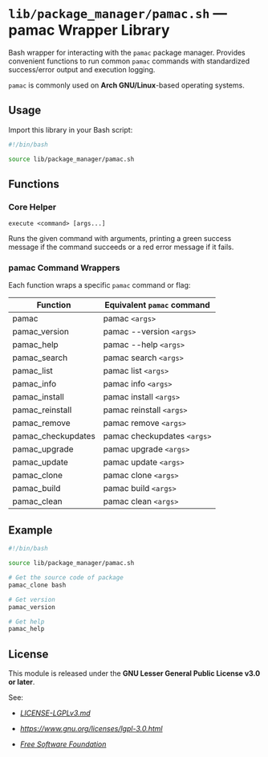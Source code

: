 # `lib/package_manager/pamac.sh` — pamac Wrapper Library

Bash wrapper for interacting with the `pamac` package manager. Provides convenient functions to run common `pamac` commands with standardized success/error output and execution logging.

`pamac` is commonly used on **Arch GNU/Linux**-based operating systems.

## Usage

Import this library in your Bash script:

```bash
#!/bin/bash

source lib/package_manager/pamac.sh
```

## Functions

### Core Helper

`execute <command> [args...]`

Runs the given command with arguments, printing a green success message if the command succeeds or a red error message if it fails.

### pamac Command Wrappers

Each function wraps a specific `pamac` command or flag:

| **Function**       | **Equivalent `pamac` command** |
|--------------------|--------------------------------|
| pamac              | pamac `<args>`                 |
| pamac_version      | pamac --version `<args>`       |
| pamac_help         | pamac --help `<args>`          |
| pamac_search       | pamac search `<args>`          |
| pamac_list         | pamac list `<args>`            |
| pamac_info         | pamac info `<args>`            |
| pamac_install      | pamac install `<args>`         |
| pamac_reinstall    | pamac reinstall `<args>`       |
| pamac_remove       | pamac remove `<args>`          |
| pamac_checkupdates | pamac checkupdates `<args>`    |
| pamac_upgrade      | pamac upgrade `<args>`         |
| pamac_update       | pamac update `<args>`          |
| pamac_clone        | pamac clone `<args>`           |
| pamac_build        | pamac build `<args>`           |
| pamac_clean        | pamac clean `<args>`           |


## Example

```bash
#!/bin/bash

source lib/package_manager/pamac.sh

# Get the source code of package
pamac_clone bash

# Get version
pamac_version

# Get help
pamac_help
```

## License

This module is released under the **GNU Lesser General Public License v3.0 or later**.

See:

- [_LICENSE-LGPLv3.md_](https://github.com/Archetypum/tum-bash/blob/master/LICENSE-LGPLv3.md)

- _https://www.gnu.org/licenses/lgpl-3.0.html_

- [_Free Software Foundation_](https://www.fsf.org/)
